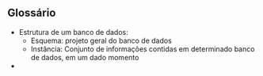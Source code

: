 ## Glossário
- Estrutura de um banco de dados:
	- Esquema: projeto geral do banco de dados
	- Instância: Conjunto de informações contidas em determinado banco de dados, em um dado momento
- 